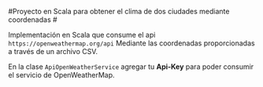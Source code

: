 #Proyecto en Scala para obtener el clima de dos ciudades mediante coordenadas #

Implementación en Scala que consume el api `https://openweathermap.org/api` Mediante las coordenadas proporcionadas
 a través de un archivo CSV.
 
 En la clase `ApiOpenWeatherService` agregar tu **Api-Key** para poder consumir el servicio de OpenWeatherMap. 

